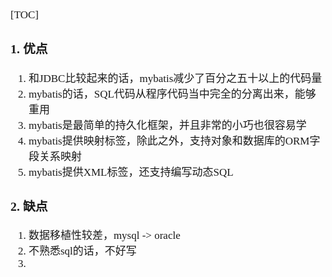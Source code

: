 <span  style="font-family: Simsun,serif; font-size: 17px; ">

[TOC]

### 1. 优点

1. 和JDBC比较起来的话，mybatis减少了百分之五十以上的代码量
2. mybatis的话，SQL代码从程序代码当中完全的分离出来，能够重用
3. mybatis是最简单的持久化框架，并且非常的小巧也很容易学
4. mybatis提供映射标签，除此之外，支持对象和数据库的ORM字段关系映射
5. mybatis提供XML标签，还支持编写动态SQL

### 2. 缺点

1. 数据移植性较差，mysql -> oracle
2. 不熟悉sql的话，不好写
3. 

</span>